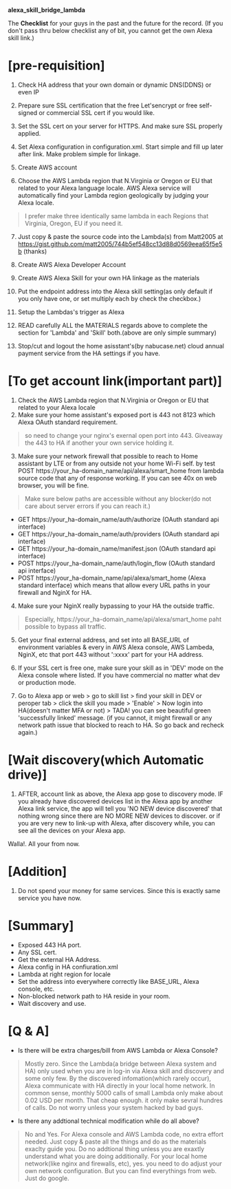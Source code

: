 **alexa_skill_bridge_lambda**

The **Checklist** for your guys in the past and the future for the record.
(If you don't pass thru below checklist any of bit, you cannot get the own Alexa skill link.)


# **[pre-requisition]**
1. Check HA address that your own domain or dynamic DNS(DDNS) or even IP
2. Prepare sure SSL certification that the free Let'sencrypt or free self-signed or commercial SSL cert if you would like.
3. Set the SSL cert on your server for HTTPS. And make sure SSL properly applied.

4. Set Alexa configuration in configuration.xml. Start simple and fill up later after link. Make problem simple for linkage.

5. Create AWS account
6. Choose the AWS Lambda region that N.Virginia or Oregon or EU that related to your Alexa language locale. AWS Alexa service will automatically find your Lambda region geologically by judging your Alexa locale.
 > I prefer make three identically same lambda in each Regions that Virginia, Oregon, EU if you need it.
7. Just copy & paste the source code into the Lambda(s) from Matt2005 at https://gist.github.com/matt2005/744b5ef548cc13d88d0569eea65f5e5b (thanks)

8. Create AWS Alexa Developer Account
9. Create AWS Alexa Skill for your own HA linkage as the materials
10. Put the endpoint address into the Alexa skill setting(as only default if you only have one, or set multiply each by check the checkbox.)

11. Setup the Lambdas's trigger as Alexa

12. READ carefully ALL the MATERIALS regards above to complete the section for 'Lambda' and 'Skill' both.(above are only simple summary)

13. Stop/cut and logout the home asisstant's(by nabucase.net) cloud annual payment service from the HA settings if you have.



# **[To get account link(important part)]**
1. Check the AWS Lambda region that N.Virginia or Oregon or EU that related to your Alexa locale
2. Make sure your home assistant's exposed port is 443 not 8123 which Alexa OAuth standard requirement.
 > so need to change your nginx's exernal open port into 443. Giveaway the 443 to HA if another your own service holding it.
3. Make sure your network firewall that possible to reach to Home assistant by LTE or from any outside not your home Wi-Fi self.
 by test POST https://your_ha-domain_name/api/alexa/smart_home from lambda source code that any of response working. If you can see 40x on web browser, you will be fine.
 > Make sure below paths are accessible without any blocker(do not care about server errors if you can reach it.)
  - GET https://your_ha-domain_name/auth/authorize (OAuth standard api interface)
  - GET https://your_ha-domain_name/auth/providers (OAuth standard api interface)
  - GET https://your_ha-domain_name/manifest.json (OAuth standard api interface)
  - POST https://your_ha-domain_name/auth/login_flow (OAuth standard api interface)
  - POST https://your_ha-domain_name/api/alexa/smart_home (Alexa standard interface)
  which means that allow every URL paths in your firewall and NginX for HA.

4. Make sure your NginX really bypassing to your HA the outside traffic.
 > Especially, https://your_ha-domain_name/api/alexa/smart_home paht possible to bypass all traffic.

5. Get your final external address, and set into all BASE_URL of environment variables & every in AWS Alexa console, AWS Lambeda, NginX, etc that port 443 without ':xxxx' part for your HA address.

6. If your SSL cert is free one, make sure your skill as in 'DEV' mode on the Alexa console where listed. If you have commercial no matter what dev or production mode.

7. Go to Alexa app or web > go to skill list > find your skill in DEV or peroper tab > click the skill you made > 'Enable' > Now login into HA(doesn't matter MFA or not) > TADA! you can see beautiful green 'successfully linked' message.
(if you cannot, it might firewall or any network path issue that blocked to reach to HA. So go back and recheck again.)



# **[Wait discovery(which Automatic drive)]**
1. AFTER, account link as above, the Alexa app gose to discovery mode.
IF you already have discovered devices list in the Alexa app by another Alexa link service,
the app will tell you 'NO NEW device discovered' that nothing wrong since there are NO MORE NEW devices to discover.
or
if you are very new to link-up with Alexa, after discovery while, you can see all the devices on your Alexa app.

Walla!. All your from now.



# **[Addition]**
1. Do not spend your money for same services. Since this is exactly same service you have now.



# **[Summary]**
- Exposed 443 HA port.
- Any SSL cert.
- Get the external HA Address.
- Alexa config in HA confiuration.xml
- Lambda at right region for locale
- Set the address into everywhere correctly like BASE_URL, Alexa console, etc.
- Non-blocked network path to HA reside in your room.
- Wait discovery and use.



# **[Q & A]**
- Is there will be extra charges/bill from AWS Lambda or Alexa Console?
 > Mostly zero. Since the Lambda(a bridge between Alexa system and HA) only used when you are in log-in via Alexa skill
 > and discovery and some only few.
 > By the discovered infomation(which rarely occur), Alexa communicate with HA directly in your local home network.
 > In common sense, monthly 5000 calls of small Lambda only make about 0.02 USD per month. That cheap enough. 
 > it only make sevral hundres of calls. Do not worry unless your system hacked by bad guys.
- Is there any addtional technical modification while do all above?
 > No and Yes.
 > For Alexa console and AWS Lambda code, no extra effort needed. Just copy & paste all the things and do as the materials exaclty guide you. Do no addtional thing unless you are exaxtly understand what you are doing additionally.
 > For your local home network(like nginx and firewalls, etc), yes. you need to do adjust your own network configuration. But you can find everythings from web. Just do google.

